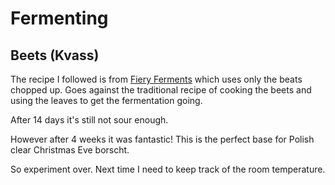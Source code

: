 # Fermenting

## Beets (Kvass)

The recipe I followed is from [Fiery Ferments](https://www.amazon.com/dp/1612127282)
which uses only the beats chopped up. Goes against the traditional recipe of cooking the beets and using the leaves to get the
fermentation going.

After 14 days it's still not sour enough.

However after 4 weeks it was fantastic! This is the perfect base for Polish clear Christmas Eve borscht.

So experiment over. Next time I need to keep track of the room temperature.
